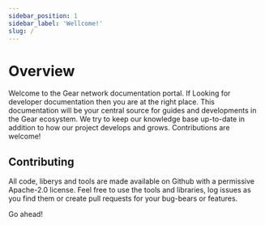 ```yaml
---
sidebar_position: 1
sidebar_label: 'Wellcome!'
slug: /
---
```


# Overview

Welcome to the Gear network documentation portal. If Looking for developer documentation then you are at the right place. This documentation will be your central source for guides and developments in the Gear ecosystem. We try to keep our knowledge base up-to-date in addition to how our project develops and grows. Contributions are welcome!

## Contributing

All code, liberys and tools are made available on Github with a permissive Apache-2.0 license. Feel free to use the tools and libraries, log issues as you find them or create pull requests for your bug-bears or features. 

Go ahead!